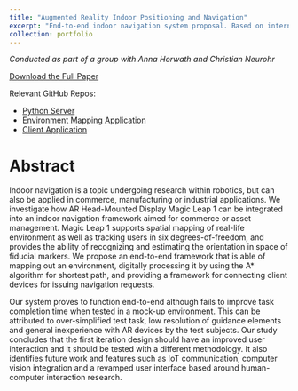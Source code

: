 ```yaml
---
title: "Augmented Reality Indoor Positioning and Navigation"
excerpt: "End-to-end indoor navigation system proposal. Based on internal accelerometer data and environment mapping capabilities by Magic Leap headset. <br/><img src='/images/portfolio/arNavigation/Pictures/ClientApplication/TopVIewNavigation.png'>"
collection: portfolio
---
```


*Conducted as part of a group with Anna Horwath and Christian Neurohr*

[Download the Full Paper](/files/portfolio/fullPapers/arNav_med07.pdf)

Relevant GitHub Repos:
- [Python Server](https://github.com/ernlavr/SP_Server)
- [Environment Mapping Application](https://github.com/ernlavr/SPMapping)
- [Client Application](https://github.com/ernlavr/SPClient)


# Abstract
Indoor navigation is a topic undergoing research within robotics, but
can also be applied in commerce, manufacturing or industrial applications.
We investigate how AR Head-Mounted Display Magic Leap 1 can be integrated into an indoor navigation framework aimed for commerce or asset
management. Magic Leap 1 supports spatial mapping of real-life environment as well as tracking users in six degrees-of-freedom, and provides the
ability of recognizing and estimating the orientation in space of fiducial
markers. We propose an end-to-end framework that is able of mapping
out an environment, digitally processing it by using the A* algorithm for shortest path, and providing a framework
for connecting client devices for issuing navigation requests. 

Our system
proves to function end-to-end although fails to improve task completion
time when tested in a mock-up environment. This can be attributed to
over-simplified test task, low resolution of guidance elements and general
inexperience with AR devices by the test subjects. Our study concludes
that the first iteration design should have an improved user interaction
and it should be tested with a different methodology. It also identifies
future work and features such as IoT communication, computer vision
integration and a revamped user interface based around human-computer
interaction research.

